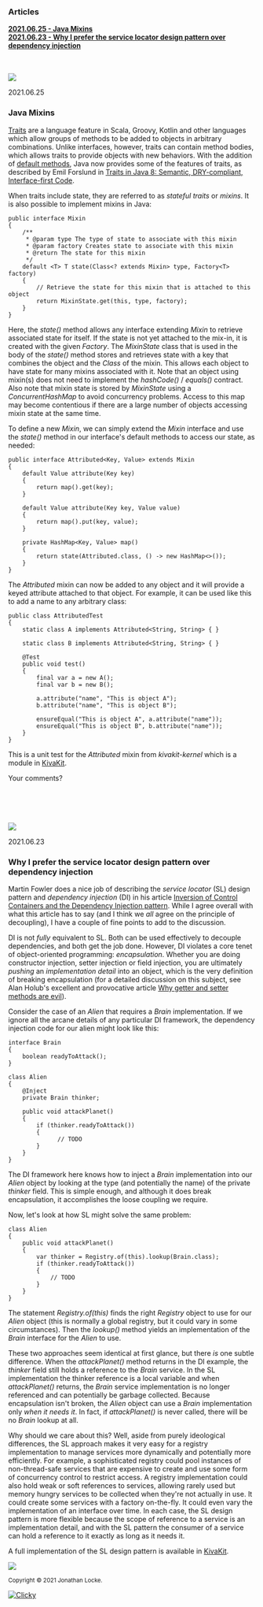 
### Articles

[**2021.06.25 - Java Mixins**](#mixins)  
[**‌2021.06.23 - Why I prefer the service locator design pattern over dependency injection**](#service-locator)  

<br/>
<br/>

<img src="https://www.kivakit.org/images/horizontal-line-512.png" srcset="https://www.kivakit.org/images/horizontal-line-512-2x.png 2x" />
<a name = "mixins"></a>

2021.06.25

### Java Mixins 

[Traits](https://tinyurl.com/2n6bbnv3) are a language feature in Scala, Groovy, Kotlin and other languages which allow groups of methods to be added to objects in arbitrary combinations. Unlike interfaces, however, traits can contain method bodies, which allows traits to provide objects with new behaviors. With the addition of [default methods](https://docs.oracle.com/javase/tutorial/java/IandI/defaultmethods.html), Java now provides some of the features of traits, as described by Emil Forslund in [Traits in Java 8: Semantic, DRY-compliant, Interface-first Code](https://dzone.com/articles/definition-of-the-trait-pattern-in-java).

When traits include state, they are referred to as *stateful traits* or *mixins*. It is also possible to implement mixins in Java:

    public interface Mixin
    {
        /**
         * @param type The type of state to associate with this mixin
         * @param factory Creates state to associate with this mixin
         * @return The state for this mixin
         */
        default <T> T state(Class<? extends Mixin> type, Factory<T> factory)
        {
            // Retrieve the state for this mixin that is attached to this object
            return MixinState.get(this, type, factory);
        }
    }

Here, the *state()* method allows any interface extending *Mixin* to retrieve associated state for itself. If the state is not yet attached to the mix-in, it is created with the given *Factory*. The *MixinState* class that is used in the body of the *state()* method stores and retrieves state with a key that combines the object and the *Class* of the mixin. This allows each object to have state for many mixins associated with it. Note that an object using mixin(s) does not need to implement the *hashCode()* / *equals()* contract. Also note that mixin state is stored by *MixinState* using a *ConcurrentHashMap* to avoid concurrency problems. Access to this map may become contentious if there are a large number of objects accessing mixin state at the same time.

To define a new *Mixin*, we can simply extend the *Mixin* interface and use the *state()* method in our interface's default methods to access our state, as needed:

    public interface Attributed<Key, Value> extends Mixin
    {
        default Value attribute(Key key)
        {
            return map().get(key);
        }
    
        default Value attribute(Key key, Value value)
        {
            return map().put(key, value);
        }
    
        private HashMap<Key, Value> map()
        {
            return state(Attributed.class, () -> new HashMap<>());
        }
    }

The *Attributed* mixin can now be added to any object and it will provide a keyed attribute attached to that object. For example, it can be used like this to add a name to any arbitrary class:

    public class AttributedTest
    {
        static class A implements Attributed<String, String> { }
    
        static class B implements Attributed<String, String> { }
    
        @Test
        public void test()
        {
            final var a = new A();
            final var b = new B();
    
            a.attribute("name", "This is object A");
            b.attribute("name", "This is object B");
    
            ensureEqual("This is object A", a.attribute("name"));
            ensureEqual("This is object B", b.attribute("name"));
        }
    }

This is a unit test for the *Attributed* mixin from *kivakit-kernel* which is a module in [KivaKit](https://www.kivakit.org). 

Your comments?

<br/>
<br/>

<script src="https://utteranc.es/client.js"
        repo="jonathanlocke/jonathanlocke.github.io"
        issue-term="url"
        theme="github-dark"
        crossorigin="anonymous"
        async>
</script>

<br/>
<br/>

<img src="https://www.kivakit.org/images/horizontal-line-512.png" srcset="https://www.kivakit.org/images/horizontal-line-512-2x.png 2x" />
<a name = "service-locator"></a>

2021.06.23

### Why I prefer the service locator design pattern over dependency injection

Martin Fowler does a nice job of describing the *service locator* (SL) design pattern and *dependency injection* (DI) in his article [Inversion of Control Containers and the Dependency Injection pattern](https://martinfowler.com/articles/injection.html#ServiceLocatorVsDependencyInjection). While I agree overall with what this article has to say (and I think we *all* agree on the principle of decoupling), I have a couple of fine points to add to the discussion. 

DI is not *fully* equivalent to SL. Both can be used effectively to decouple dependencies, and both get the job done. However, DI violates a core tenet of object-oriented programming: *encapsulation*. Whether you are doing constructor injection, setter injection or field injection, you are ultimately *pushing* an *implementation detail* into an object, which is the very definition of breaking encapsulation (for a detailed discussion on this subject, see Alan Holub's excellent and provocative article [Why getter and setter methods are evil](https://www.infoworld.com/article/2073723/why-getter-and-setter-methods-are-evil.html)).

Consider the case of an *Alien* that requires a *Brain* implementation. If we ignore all the arcane details of any particular DI framework, the dependency injection code for our alien might look like this:

    interface Brain 
    {
        boolean readyToAttack();
    }
	
    class Alien
    {
        @Inject
	    private Brain thinker;
	    
	    public void attackPlanet()
	    {
	        if (thinker.readyToAttack())
	        {
	              // TODO
	        }
	    }
    }
	
The DI framework here knows how to inject a *Brain* implementation into our *Alien* object by looking at the type (and potentially the name) of the private *thinker* field. This is simple enough, and although it does break encapsulation, it accomplishes the loose coupling we require.

Now, let's look at how SL might solve the same problem:

    class Alien
    {
        public void attackPlanet()
        {
	        var thinker = Registry.of(this).lookup(Brain.class);
	        if (thinker.readyToAttack())
	        {
	            // TODO
	        }	          
        }
    }
    
The statement *Registry.of(this)* finds the right *Registry* object to use for our *Alien* object (this is normally a global registry, but it could vary in some circumstances). Then the *lookup()* method yields an implementation of the *Brain* interface for the *Alien* to use. 

These two approaches seem identical at first glance, but there *is* one subtle difference. When the *attackPlanet()* method returns in the DI example, the *thinker* field still holds a reference to the *Brain* service. In the SL implementation the thinker reference is a local variable and when *attackPlanet()* returns, the *Brain* service implementation is no longer referenced and can potentially be garbage collected. Because encapsulation isn't broken, the *Alien* object can use a *Brain* implementation only *when it needs it*. In fact, if *attackPlanet()* is never called, there will be no *Brain* lookup at all.

Why should we care about this? Well, aside from purely ideological differences, the SL approach makes it very easy for a registry implementation to manage services more dynamically and potentially more efficiently. For example, a sophisticated registry could pool instances of non-thread-safe services that are expensive to create and use some form of concurrency control to restrict access. A registry implementation could also hold weak or soft references to services, allowing rarely used but memory hungry services to be collected when they're not actually in use. It could create some services with a factory on-the-fly. It could even vary the implementation of an interface over time. In each case, the SL design pattern is more flexible because the scope of reference to a service is an implementation detail, and with the SL pattern the consumer of a service can hold a reference to it exactly as long as it needs it.

A full implementation of the SL design pattern is available in [KivaKit](https://www.kivakit.org).

<img src="https://www.kivakit.org/images/horizontal-line-512.png" srcset="https://www.kivakit.org/images/horizontal-line-512-2x.png 2x" />

<sub>Copyright &#169; 2021 Jonathan Locke.</sub>  

<a title="Real Time Web Analytics" href="http://clicky.com/101323427"><img alt="Clicky" src="https://static.getclicky.com/media/links/badge.gif" border="0" /></a>
<script>var clicky_site_ids = clicky_site_ids || []; clicky_site_ids.push(101323427);</script>
<script async src="http://static.getclicky.com/js"></script>
